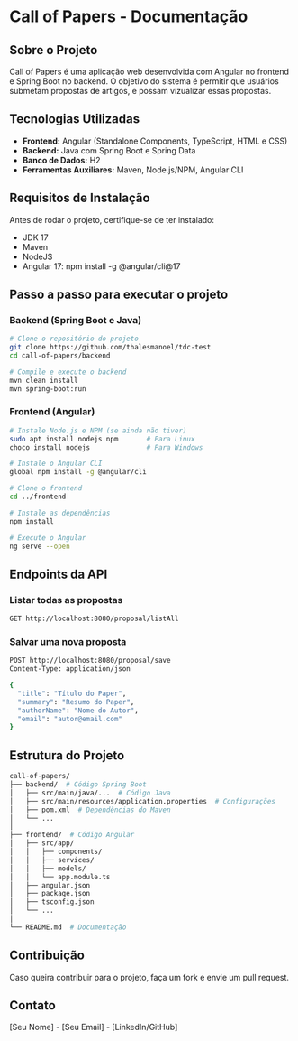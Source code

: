 # Call of Papers - Documentação

## Sobre o Projeto
Call of Papers é uma aplicação web desenvolvida com Angular no frontend e Spring Boot no backend. O objetivo do sistema é permitir que usuários submetam propostas de artigos, e possam vizualizar essas propostas.

## Tecnologias Utilizadas
- **Frontend:** Angular (Standalone Components, TypeScript, HTML e CSS)
- **Backend:** Java com Spring Boot e Spring Data
- **Banco de Dados:** H2
- **Ferramentas Auxiliares:** Maven, Node.js/NPM, Angular CLI

## Requisitos de Instalação
Antes de rodar o projeto, certifique-se de ter instalado:
- JDK 17
- Maven
- NodeJS
- Angular 17: npm install -g @angular/cli@17

## Passo a passo para executar o projeto

### Backend (Spring Boot e Java)
```bash
# Clone o repositório do projeto
git clone https://github.com/thalesmanoel/tdc-test
cd call-of-papers/backend

# Compile e execute o backend
mvn clean install
mvn spring-boot:run
```

### Frontend (Angular)
```bash
# Instale Node.js e NPM (se ainda não tiver)
sudo apt install nodejs npm       # Para Linux
choco install nodejs              # Para Windows

# Instale o Angular CLI
global npm install -g @angular/cli

# Clone o frontend
cd ../frontend

# Instale as dependências
npm install

# Execute o Angular
ng serve --open
```

## Endpoints da API
### Listar todas as propostas
```bash
GET http://localhost:8080/proposal/listAll
```

### Salvar uma nova proposta
```bash
POST http://localhost:8080/proposal/save
Content-Type: application/json

{
  "title": "Título do Paper",
  "summary": "Resumo do Paper",
  "authorName": "Nome do Autor",
  "email": "autor@email.com"
}
```

## Estrutura do Projeto
```bash
call-of-papers/
├── backend/  # Código Spring Boot
│   ├── src/main/java/...  # Código Java
│   ├── src/main/resources/application.properties  # Configurações
│   ├── pom.xml  # Dependências do Maven
│   └── ...
│
├── frontend/  # Código Angular
│   ├── src/app/
│   │   ├── components/
│   │   ├── services/
│   │   ├── models/
│   │   └── app.module.ts
│   ├── angular.json
│   ├── package.json
│   ├── tsconfig.json
│   └── ...
│
└── README.md  # Documentação
```

## Contribuição
Caso queira contribuir para o projeto, faça um fork e envie um pull request.

## Contato
[Seu Nome] - [Seu Email] - [LinkedIn/GitHub]
